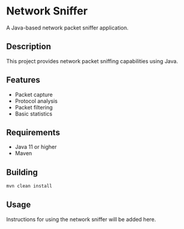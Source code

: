# Network Sniffer

A Java-based network packet sniffer application.

## Description

This project provides network packet sniffing capabilities using Java.

## Features

- Packet capture
- Protocol analysis
- Packet filtering
- Basic statistics

## Requirements

- Java 11 or higher
- Maven

## Building

```bash
mvn clean install
```

## Usage

Instructions for using the network sniffer will be added here.
